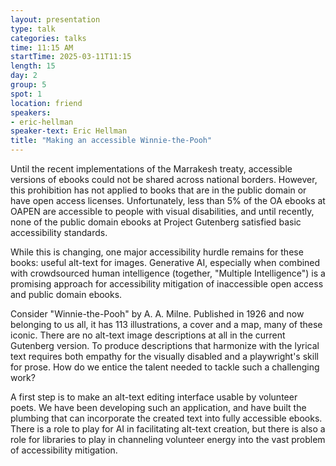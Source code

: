 ```yaml
---
layout: presentation
type: talk
categories: talks
time: 11:15 AM
startTime: 2025-03-11T11:15 
length: 15
day: 2
group: 5
spot: 1
location: friend
speakers:
- eric-hellman
speaker-text: Eric Hellman
title: "Making an accessible Winnie-the-Pooh"
---
```

Until the recent implementations of the Marrakesh treaty, accessible versions of ebooks could not be shared across national borders. However, this prohibition has not applied to books that are in the public domain or have open access licenses. Unfortunately, less than 5% of the OA ebooks at OAPEN are accessible to people with visual disabilities, and until recently, none of the public domain ebooks at Project Gutenberg satisfied basic accessibility standards.

While this is changing, one major accessibility hurdle remains for these books: useful alt-text for images. Generative AI, especially when combined with crowdsourced human intelligence (together, "Multiple Intelligence") is a promising approach for accessibility mitigation of inaccessible open access and public domain ebooks.

Consider "Winnie-the-Pooh" by A. A. Milne. Published in 1926 and now belonging to us all, it has 113 illustrations, a cover and a map, many of these iconic. There are no alt-text image descriptions at all in the current Gutenberg version. To produce descriptions that harmonize with the lyrical text requires both empathy for the visually disabled and a playwright's skill for prose. How do we entice the talent needed to tackle such a challenging work?

A first step is to make an alt-text editing interface usable by volunteer poets. We have been developing such an application, and have built the plumbing that can incorporate the created text  into fully accessible ebooks. There is a role to play for AI in facilitating alt-text creation, but there is also a role for libraries to play in channeling volunteer energy into the vast problem of accessibility mitigation.
